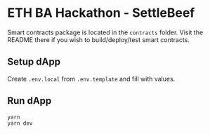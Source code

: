 # ETH BA Hackathon - SettleBeef

Smart contracts package is located in the `contracts` folder. Visit the README there if you wish to build/deploy/test smart contracts.

## Setup dApp

Create `.env.local` from `.env.template` and fill with values.

## Run dApp

```
yarn
yarn dev
```
